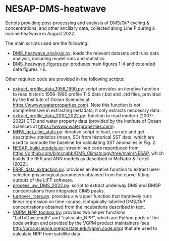 # NESAP-DMS-heatwave
Scripts providing post-processing and analysis of DMS/O/P cycling & concentrations, and other ancillary data, collected along Line P during a marine heatwave in August 2022.

The main scripts used are the following:
- <ins>DMS_heatwave_analysis.py</ins>: loads the relevant datasets and runs data analysis, including model runs and statistics.
- <ins>DMS_heatwave_figures.py</ins>: produces main figures 1-4 and extended data figures 1-6.

Other required code are provided in the following scripts:
- <ins>extract_profile_data_1956_1990.py</ins>: script provides an iterative function to read historic 1956-1990 profile T-S data (.bot and .ctd files, provided by the Institute of Ocean Sciences at https://wwww.waterproperties.com). Note this function is not comprehensive in extracting metadata; it only extracts neccesary data.
- <ins>extract_profile_data_2007_2022.py</ins>: function to read modern (2007-2022) CTD and water property data (provided by the Institute of Ocean Sciences at https://wwww.waterproperties.com).
- <ins>MHW_get_clim_stats.py</ins>: iterative script to load, currate and get descriptive statistics (mean, SD) from historical SST data, which are used to compute the baseline for calculating SST anomalies in Fig. 2.
- <ins>NESAP_build_models.py</ins>: streamlined code reporduced from https://github.com/bjmcnabb/DMS_Climatology/tree/main/NESAP, which builds the RFR and ANN models as described in McNabb & Tortell (2022).
- <ins>FRRF_data_extraction.py</ins>: provides an iterative function to extract user-selected physiological parameters obtained from the curve-fitting outputs of the LIFT software.
- <ins>process_uw_DMS_2022.py</ins>: script to extract underway DMS and DMSP concentrations from integrated CIMS peaks. 
- <ins>turnover_rates.py</ins>: provides a wrapper function that iteratively runs linear regression on time-course, isotopically-labelled DMS/O/P concentrations obtained from the incubations described in text.
- <ins>VGPM_NPP_toolbox.py</ins>: provides two helper functions "LatToDayLength" and "calculate_NPP", which are Python ports of the code written and provided by the VGPM product maintainers (see http://orca.science.oregonstate.edu/vgpm.code.php) that are used to calculate NPP from satellite data.



